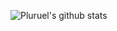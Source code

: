 
![Pluruel's github stats](https://github-readme-stats.vercel.app/api?username=pluruel&show_icons=true&theme=dark)
